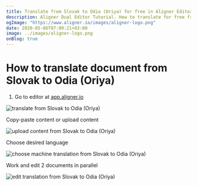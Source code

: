 ```yaml
---
title: Translate from Slovak to Odia (Oriya) for free in Aligner Editor
description: Aligner Dual Editor Tutorial. How to translate for free from Slovak to Odia (Oriya). Aligner is multilingual document management platform. 
ogImage: "https://www.aligner.io/images/aligner-logo.png"
date: 2020-05-06T07:09:21+03:00
image: ../images/aligner-logo.png
onBlog: true
---
```


# How to translate document from Slovak to Odia (Oriya)

1. Go to editor at [app.aligner.io](https://app.aligner.io "Aligner App web page")

![translate from Slovak to Odia (Oriya)](../aligner-blank-editor.png "translate from Slovak to Odia (Oriya)")

Copy-paste content or upload content

![upload content from Slovak to Odia (Oriya)](../aligner-uploaded-document.png "upload content from Slovak to Odia (Oriya)")

Choose desired language

![choose machine translation from Slovak to Odia (Oriya)](../aligner-language-dropdown.png "choose machine translation from Slovak to Odia (Oriya)")

Work and edit 2 documents in parallel

![edit translation from Slovak to Odia (Oriya)](../aligner-double-sitded-editor.png "edit translation from Slovak to Odia (Oriya)")

